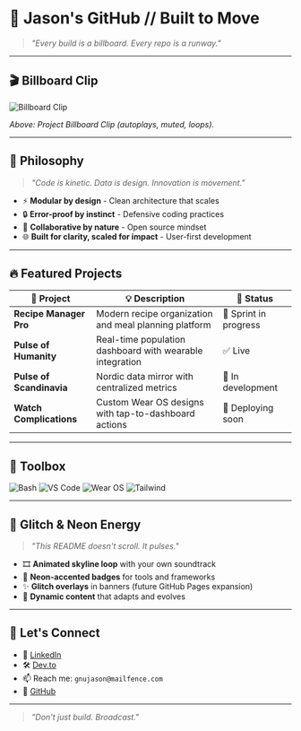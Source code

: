 # 🏁 Jason's GitHub // Built to Move

> *"Every build is a billboard. Every repo is a runway."*

---

## 🎬 Billboard Clip

![Billboard Clip](https://github.com/GnuJason/GnuJason/raw/main/assets/billboard-clip.gif)

*Above: Project Billboard Clip (autoplays, muted, loops).*

---

## 🧠 Philosophy

> *"Code is kinetic. Data is design. Innovation is movement."*

- ⚡ **Modular by design** - Clean architecture that scales  
- 🔒 **Error-proof by instinct** - Defensive coding practices  
- 🤝 **Collaborative by nature** - Open source mindset  
- 🌐 **Built for clarity, scaled for impact** - User-first development  

---

## 🔥 Featured Projects

| 🧩 Project              | 💡 Description                                              | 🚦 Status         |
|-------------------------|-------------------------------------------------------------|-------------------|
| **Recipe Manager Pro**  | Modern recipe organization and meal planning platform       | 🚧 Sprint in progress |
| **Pulse of Humanity**   | Real-time population dashboard with wearable integration     | ✅ Live            |
| **Pulse of Scandinavia**| Nordic data mirror with centralized metrics                 | 🧭 In development  |
| **Watch Complications** | Custom Wear OS designs with tap-to-dashboard actions        | 🎯 Deploying soon |

---

## 🧰 Toolbox

![Bash](https://img.shields.io/badge/Bash-000000?style=flat&logo=gnubash&logoColor=white)
![VS Code](https://img.shields.io/badge/VSCode-111111?style=flat&logo=visualstudiocode&logoColor=cyan)
![Wear OS](https://img.shields.io/badge/WearOS-000000?style=flat&logo=google&logoColor=lime)
![Tailwind](https://img.shields.io/badge/TailwindCSS-000000?style=flat&logo=tailwindcss&logoColor=magenta)

---

## 🧬 Glitch & Neon Energy

> *"This README doesn't scroll. It pulses."*

- 🎞️ **Animated skyline loop** with your own soundtrack  
- 🌈 **Neon-accented badges** for tools and frameworks  
- ✨ **Glitch overlays** in banners (future GitHub Pages expansion)  
- 🚀 **Dynamic content** that adapts and evolves  

---

## 🤝 Let's Connect

- 🧠 [LinkedIn](https://linkedin.com/in/gnujason)  
- 🛠️ [Dev.to](https://dev.to/gnujason)  
- 📫 Reach me: `gnujason@mailfence.com`  
- 🐙 [GitHub](https://github.com/GnuJason)

---

> *"Don't just build. Broadcast."*
